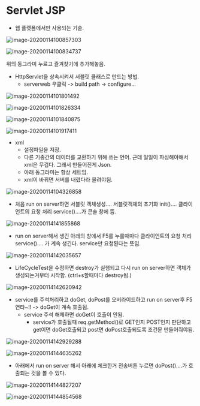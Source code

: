 # Servlet JSP

- 웹 플랫폼에서만 사용되는 기술.

![image-20200114100857303](images/image-20200114100857303.png)

![image-20200114100834737](images/image-20200114100834737.png)

위의 동그라미 누르고 즐겨찾기에 추가해놓음.





- HttpServlet을 상속시켜서 서블릿 클래스로 만드는 방법.
  - serverweb 우클릭 -> build path -> configure...

![image-20200114101801492](images/image-20200114101801492.png)

![image-20200114101826334](images/image-20200114101826334.png)

![image-20200114101840875](images/image-20200114101840875.png)

![image-20200114101917411](images/image-20200114101917411.png)



- xml 
  - 설정파일을 저장.
  - 다른 기종간의 데이터를 교환하기 위해 쓰는 언어. 근데 일일이 파싱해야해서 xml은 무겁다. 그래서 만들어진게 Json.
  - 아래 동그라미는 항상 세트임.
  - xml이 바뀌면 서버를 내렸다라 올려야됨.

![image-20200114104326858](images/image-20200114104326858.png)





- 처음 run on server하면  서블릿 객체생성....   서블릿객체의 초기화 init().... 클라이언트의 요청 처리 service()....가 콘솔 창에 뜸.

![image-20200114141855868](images/image-20200114141855868.png)

- run on server해서 생긴 아래의 창에서 F5를 누를때마다 클라이언트의 요청 처리 service().... 가 계속 생긴다. service만 요청된다는 뜻임.

![image-20200114142035657](images/image-20200114142035657.png)

- LifeCycleTest을 수정하면  destroy가 실행되고 다시 run on server하면 객체가 생성되는거부터 시작함. (ctrl+s할때마다 destroy됨.)

![image-20200114142620942](images/image-20200114142620942.png)



- service를 주석처리하고 doGet, doPost를 오버라이드하고 run on server후 F5연타~!! -> doGet이 계속 호출됨.
  - service 주석 해제하면 doGet이 호출이 안됨.
    - service가 호출될때  req.getMethod()로 GET인지 POST인지 판단하고 get이면 doGet호출되고 post면 doPost호출되도록 조건문 만들어줘야됨.

![image-20200114142929288](images/image-20200114142929288.png)

![image-20200114144635262](images/image-20200114144635262.png)

- 아래에서 run on server 해서 아래에 체크한거 전송버튼 누르면 doPost()....가 호출되는 것을 볼 수 있다.

![image-20200114144827207](images/image-20200114144827207.png)

![image-20200114144854568](images/image-20200114144854568.png)



